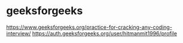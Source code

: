 # geeksforgeeks
https://www.geeksforgeeks.org/practice-for-cracking-any-coding-interview/
https://auth.geeksforgeeks.org/user/hitmanmit1996/profile
